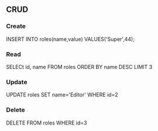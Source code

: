 ## CRUD

### Create
INSERT INTO roles(name,value)  VALUES('Super',44);

### Read
SELECt id, name FROM roles ORDER BY name DESC LIMIT 3

### Update
UPDATE roles SET name='Editor' WHERE id=2

### Delete
DELETE FROM roles WHERE id=3
